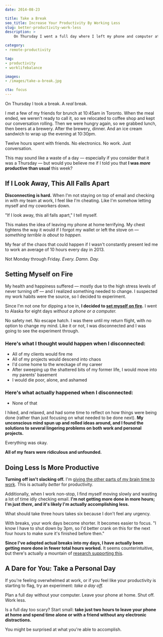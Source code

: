 ```yaml
---
date: 2014-08-23

title: Take a Break
seo_title: Increase Your Productivity By Working Less
slug: better-productivity-work-less
description: >
    On Thursday I went a full day where I left my phone and computer at home. Would you believe me if I told you I was more productive than usual this week?

category:
- remote-productivity

tag:
- productivity
- worklifebalance

images:
- /images/take-a-break.jpg

cta: focus
---
```


On Thursday I took a break. A _real_ break.

I met a few of my friends for brunch at 10:45am in Toronto. When the meal ended,
we weren't ready to call it, so we relocated to coffee shop and kept our
conversation rolling. Then we were hungry again, so we grabbed lunch, then beers
at a brewery. After the brewery, dinner. And an ice cream sandwich to wrap up
the evening at 10:30pm.

Twelve hours spent with friends. No electronics. No work. Just conversation.

This may sound like a waste of a day — especially if you consider that it was a
Thursday — but would you believe me if I told you that **I was _more_ productive than usual** this week?

## If I Look Away, This All Falls Apart

**Disconnecting is hard.** When I'm not staying on top of email and checking in
with my team at work, I feel like I'm cheating. Like I'm somehow letting myself
and my coworkers down.

"If I look away, this all falls apart," I tell myself.

This makes the idea of leaving my phone at home terrifying. My chest tightens
the way it would if I forgot my wallet or left the stove on — _something
terrible is about to happen._

My fear of the chaos that could happen if I wasn't constantly present led me to
work an average of 10 hours every day in 2013.

Not Monday through Friday. _Every. Damn. Day._

## Setting Myself on Fire

My health and happiness suffered — mostly due to the high stress levels of never
turning off — and I realized something needed to change. I suspected my work
habits were the source, so I decided to experiment.

Since I'm not one for dipping a toe in, **I decided to [set myself on fire][1].** I went to Alaska for eight days _without a phone or a computer._

No safety net. No escape hatch. I was there until my return flight, with no
option to change my mind. Like it or not, I was disconnected and I was going to
see the experiment through.

### Here's what I thought would happen when I disconnected:

* All of my clients would fire me
* All of my projects would descend into chaos
* I'd come home to the wreckage of my career
* After sweeping up the shattered bits of my former life, I would move into my
  parents' basement
* I would die poor, alone, and ashamed

### Here's what actually happened when I disconnected:

* None of that

I hiked, and relaxed, and had some time to reflect on how things were being done
(rather than just focusing on what needed to be done next). **My unconscious
mind spun up and rolled ideas around, and I found the solutions to several
lingering problems on both work and personal projects.**

Everything was okay.

**All of my fears were ridiculous and unfounded.**

## Doing Less Is More Productive

**Turning off isn't slacking off.** I'm [giving the other parts of my brain time to work][2]. This is actually _better_ for productivity.

Additionally, when I work non-stop, I find myself moving slowly and wasting a lot of time idly checking email. **I'm not getting more done in more hours; I'm just _there_, and it's likely I'm actually accomplishing less.**

What should take three hours takes six because I don't feel any urgency.

With breaks, your work days become shorter. It becomes easier to focus. "I know
I have to shut down by 3pm, so I'd better crank on this for the next four hours
to make sure it's finished before then."

**Since I've adopted actual breaks into my days, I have actually been getting more done in fewer total hours worked.** It seems counterintuitive, but there's actually a mountain of [research supporting this][3].

## A Dare for You: Take a Personal Day

If you're feeling overwhelmed at work, or if you feel like your productivity is
starting to flag, try an experiment: _take a day off._

Plan a full day without your computer. Leave your phone at home. Shut off. Work
less.

Is a full day too scary? Start small: **take just two hours to leave your phone at home and spend time alone or with a friend without any electronic distractions.**

You might be surprised at what you're able to accomplish.

[1]: /set-yourself-on-fire/
[2]: http://www.nytimes.com/2014/08/10/opinion/sunday/hit-the-reset-button-in-your-brain.html
[3]: http://www.fastcompany.com/3015567/the-25-hour-work-week-and-other-radical-ideas-for-better-employee-productivity
